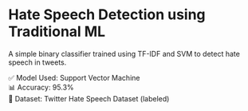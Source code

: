 # Hate Speech Detection using Traditional ML
A simple binary classifier trained using TF-IDF and SVM to detect hate speech in tweets.

✅ Model Used: Support Vector Machine  
📊 Accuracy: 95.3%  
📁 Dataset: Twitter Hate Speech Dataset (labeled)  
